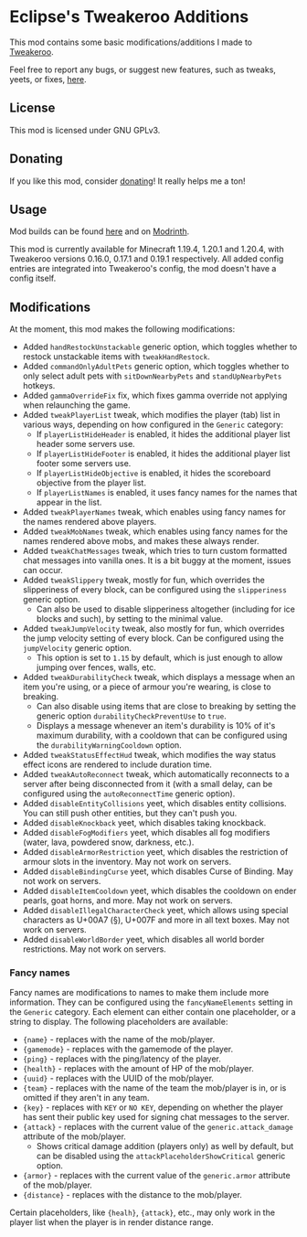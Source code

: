 # Eclipse's Tweakeroo Additions

This mod contains some basic modifications/additions I made to [Tweakeroo](https://www.curseforge.com/minecraft/mc-mods/tweakeroo).

Feel free to report any bugs, or suggest new features, such as tweaks, yeets, or fixes, [here](https://github.com/eclipseisoffline/eclipsestweakeroo/issues/new/choose).

## License

This mod is licensed under GNU GPLv3.

## Donating

If you like this mod, consider [donating](https://ko-fi.com/eclipseisoffline)!
It really helps me a ton!

## Usage

Mod builds can be found [here](https://github.com/eclipseisoffline/eclipsestweakeroo/packages/2043865/versions)
and on [Modrinth](https://modrinth.com/mod/eclipses-tweakeroo-additions).

This mod is currently available for Minecraft 1.19.4, 1.20.1 and 1.20.4, with Tweakeroo versions 0.16.0,
0.17.1 and 0.19.1 respectively.  All added config entries are integrated into Tweakeroo's config,
the mod doesn't have a config itself.

## Modifications

At the moment, this mod makes the following modifications:

- Added `handRestockUnstackable` generic option, which toggles whether to restock unstackable items with `tweakHandRestock`.
- Added `commandOnlyAdultPets` generic option, which toggles whether to only select adult pets with `sitDownNearbyPets` and `standUpNearbyPets` hotkeys.
- Added `gammaOverrideFix` fix, which fixes gamma override not applying when relaunching the game.
- Added `tweakPlayerList` tweak, which modifies the player (tab) list in various ways, depending on how configured in the `Generic` category:
  - If `playerListHideHeader` is enabled, it hides the additional player list header some servers use.
  - If `playerListHideFooter` is enabled, it hides the additional player list footer some servers use.
  - If `playerListHideObjective` is enabled, it hides the scoreboard objective from the player list.
  - If `playerListNames` is enabled, it uses fancy names for the names that appear in the list.
- Added `tweakPlayerNames` tweak, which enables using fancy names for the names rendered above players.
- Added `tweakMobNames` tweak, which enables using fancy names for the names rendered above mobs, and makes these always render.
- Added `tweakChatMessages` tweak, which tries to turn custom formatted chat messages into vanilla ones. It is a bit buggy at the moment, issues can occur.
- Added `tweakSlippery` tweak, mostly for fun, which overrides the slipperiness of every block, can be configured using the `slipperiness` generic option.
  - Can also be used to disable slipperiness altogether (including for ice blocks and such), by setting to the minimal value.
- Added `tweakJumpVelocity` tweak, also mostly for fun, which overrides the jump velocity setting of every block. Can be configured using the `jumpVelocity` generic option.
  - This option is set to `1.15` by default, which is just enough to allow jumping over fences, walls, etc.
- Added `tweakDurabilityCheck` tweak, which displays a message when an item you're using, or a piece of armour you're wearing, is close to breaking.
  - Can also disable using items that are close to breaking by setting the generic option `durabilityCheckPreventUse` to `true`.
  - Displays a message whenever an item's durability is 10% of it's maximum durability, with a cooldown that can be configured using the `durabilityWarningCooldown` option.
- Added `tweakStatusEffectHud` tweak, which modifies the way status effect icons are rendered to include duration time.
- Added `tweakAutoReconnect` tweak, which automatically reconnects to a server after being disconnected from it (with a small delay, can be configured using the `autoReconnectTime` generic option).
- Added `disableEntityCollisions` yeet, which disables entity collisions. You can still push other entities, but they can't push you.
- Added `disableKnockback` yeet, which disables taking knockback.
- Added `disableFogModifiers` yeet, which disables all fog modifiers (water, lava, powdered snow, darkness, etc.).
- Added `disableArmorRestriction` yeet, which disables the restriction of armour slots in the inventory. May not work on servers.
- Added `disableBindingCurse` yeet, which disables Curse of Binding. May not work on servers.
- Added `disableItemCooldown` yeet, which disables the cooldown on ender pearls, goat horns, and more. May not work on servers.
- Added `disableIllegalCharacterCheck` yeet, which allows using special characters as U+00A7 (§), U+007F and more in all text boxes. May not work on servers.
- Added `disableWorldBorder` yeet, which disables all world border restrictions. May not work on servers.

### Fancy names

Fancy names are modifications to names to make them include more information. They can be configured
using the `fancyNameElements` setting in the `Generic` category. Each element can either contain one placeholder, or a string to display.
The following placeholders are available:

- `{name}` - replaces with the name of the mob/player.
- `{gamemode}` - replaces with the gamemode of the player.
- `{ping}` - replaces with the ping/latency of the player.
- `{health}` - replaces with the amount of HP of the mob/player.
- `{uuid}` - replaces with the UUID of the mob/player.
- `{team}` - replaces with the name of the team the mob/player is in, or is omitted if they aren't in any team.
- `{key}` - replaces with `KEY` or `NO KEY`, depending on whether the player has sent their public key used for signing chat messages to the server.
- `{attack}` - replaces with the current value of the `generic.attack_damage` attribute of the mob/player.
  - Shows critical damage addition (players only) as well by default, but can be disabled using the `attackPlaceholderShowCritical` generic option.
- `{armor}` - replaces with the current value of the `generic.armor` attribute of the mob/player.
- `{distance}` - replaces with the distance to the mob/player.

Certain placeholders, like `{healh}`, `{attack}`, etc., may only work in the player list when the player is in render distance range.
